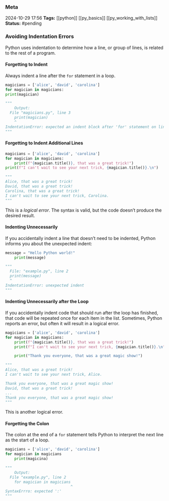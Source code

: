 ### Meta
2024-10-29 17:56
**Tags:** [[python]] [[py_basics]] [[py_working_with_lists]]
**Status:** #pending 

### Avoiding Indentation Errors
Python uses indentation to determine how a line, or group of lines, is related to the rest of a program.

#### Forgetting to Indent
Always indent a line after the `for` statement in a loop.

```Python title:example.py
magicians = ['alice', 'david', 'carolina']
for magician in magicians:
print(magician)

"""
	Output:
  File "magicians.py", line 3
    print(magician)
    ^
IndentationError: expected an indent block after 'for' statement on line 2
"""
```

#### Forgetting to Indent Additional Lines
```Python title:example.py
magicians = ['alice', 'david', 'carolina']
for magician in magicians:
	print(f"{magician.title()}, that was a great trick!")
print(f"I can't wait to see your next trick, {magician.title()}.\n")

"""
Alice, that was a great trick!
David, that was a great trick!
Carolina, that was a great trick!
I can't wait to see your next trick, Carolina.
"""
```

This is a *logical error*. The syntax is valid, but the code doesn’t produce the desired result.

#### Indenting Unnecessarily
If you accidentally indent a line that doesn’t need to be indented, Python informs you about the unexpected indent:
```Python title:example.py
message = "Hello Python world!"
	print(message)

"""
  File: "example.py", line 2
  print(message)
  ^
IndentationError: unexpected indent
"""
```

#### Indenting Unnecessarily after the Loop
If you accidentally indent code that should run after the loop has finished, that code will be repeated once for each item in the list. Sometimes, Python reports an error, but often it will result in a logical error.
```Python title:example.py
magicians = ['alice', 'david', 'carolina']
for magician in magicians:
	print(f"{magician.title()}, that was a great trick!")
	print(f"I can't wait to see your next trick, {magician.title()}.\n")

	print("Thank you everyone, that was a great magic show!")

"""
Alice, that was a great trick!
I can't wait to see your next trick, Alice.

Thank you everyone, that was a great magic show!
David, that was a great trick!
...
Thank you everyone, that was a great magic show!
"""
```

This is another logical error.

#### Forgetting the Colon
The colon at the end of a `for`  statement tells Python to interpret the next line as the start of a loop.
```Python title:example.py
magicians = ['alice', 'david', 'carolina']
for magician in magicians
	print(magicina)

"""
	Output:
  File "example.py", line 2
    for magician in magicians
                             ^
SyntaxErrro: expected ':'
"""
```
